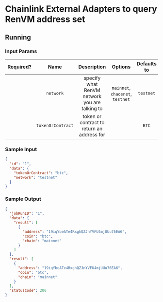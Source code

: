 # Chainlink External Adapters to query RenVM address set

## Running

### Input Params

| Required? |   Name    | Description | Options | Defaults to |
| :-------: | :-------: | :---------: | :-----: | :---------: |
|         | `network` |    specify what RenVM network you are talking to         |    `mainnet`, `chaosnet`, `testnet`     |   `testnet`     |
|         |     `tokenOrContract`      |     token or contract to return an address for        |         |      `BTC`       |

### Sample Input

```json
{
  "id": "1",
  "data": {
    "tokenOrContract": "btc",
    "network": "testnet"
  }
}
```

### Sample Output

```json
{
  "jobRunID": "1",
  "data": {
    "result": [
      {
        "address": "19iqYbeATe4RxghQZJnYVFU4mjUUu76EA6",
        "coin": "btc",
        "chain": "mainnet"
      }
    ]
  },
  "result": [
    {
      "address": "19iqYbeATe4RxghQZJnYVFU4mjUUu76EA6",
      "coin": "btc",
      "chain": "mainnet"
    }
  ],
  "statusCode": 200
}
```
